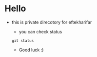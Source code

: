 # Hello
- this is private direcotory for eftekharifar
    - you can check status
    ```
    git status
    ```

    - Good luck :)
